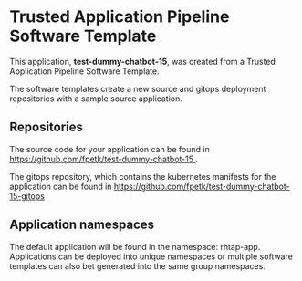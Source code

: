 # Trusted Application Pipeline Software Template

This application, **test-dummy-chatbot-15**, was created from a Trusted Application Pipeline Software Template.

The software templates create a new source and gitops deployment repositories with a sample source application. 

## Repositories

The source code for your application can be found in [https://github.com/fpetk/test-dummy-chatbot-15 ](https://github.com/fpetk/test-dummy-chatbot-15 ).
 
The gitops repository, which contains the kubernetes manifests for the application can be found in 
[https://github.com/fpetk/test-dummy-chatbot-15-gitops ](https://github.com/fpetk/test-dummy-chatbot-15-gitops ) 

## Application namespaces 

The default application will be found in the namespace: rhtap-app. Applications can be deployed into unique namespaces or multiple software templates can also bet generated into the same group namespaces.  